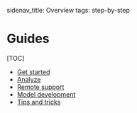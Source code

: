 sidenav_title: Overview
tags: step-by-step

# Guides

[TOC]

- [Get started](category:/docs/guides/#get-started)
- [Analyze](category:/docs/guides/#analyze)
- [Remote support](category:/docs/guides/#remote)
- [Model development](category:/docs/guides/#developer)
- [Tips and tricks](category:/docs/guides/#tip)

